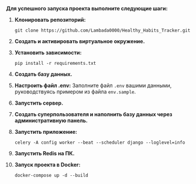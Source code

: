 **Для успешного запуска проекта выполните следующие шаги:**

1. **Клонировать репозиторий:**
   ```
   git clone https://github.com/Lambada0000/Healthy_Habits_Tracker.git
   ```

2. **Создать и активировать виртуальное окружение.**


3. **Установить зависимости:**
   ```
   pip install -r requirements.txt
   ```

4. **Создать базу данных.**


5. **Настроить файл .env:**
   Заполните файл `.env` вашими данными, руководствуясь примером из файла `env.sample`.


6. **Запустить сервер.**


7. **Создать суперпользователя и наполнить базу данных через административную панель.**


8. **Запустить приложение:**
   ```
   celery -A config worker --beat --scheduler django --loglevel=info
   ```

9. **Запустить Redis на ПК.**


10. **Запуск проекта в Docker:**
    ```
    docker-compose up -d --build
    ```